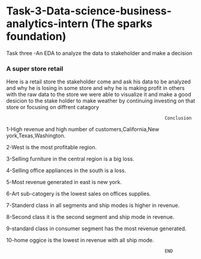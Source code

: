 # Task-3-Data-science-business-analytics-intern (The sparks foundation)
Task three -An EDA to analyze the data to stakeholder and make a decision
### A super store retail 
Here is a retail store the stakeholder come and ask his data to be analyzed and why he is losing in some store and why he is making profit in others
with the raw data to the store we were able to visualize it and make a good desicion to the stake holder to make weather by continuing investing on that store or focusing on diffrent catagory

                                                               Conclusion
        

1-High revenue and high number of customers,California,New york,Texas,Washington.

2-West is the most profitable region.

3-Selling furniture in the central region is a big loss.

4-Selling office appliances in the south is a loss.

5-Most revenue generated in east is new york.

6-Art sub-catogery is the lowest sales on offices supplies.

7-Standerd class in all segments and ship modes is higher in revenue.

8-Second class it is the second segment and ship mode in revenue.

9-standard class in consumer segment has the most revenue generated.

10-home oggice is the lowest in revenue with all ship mode.

                                                               END

